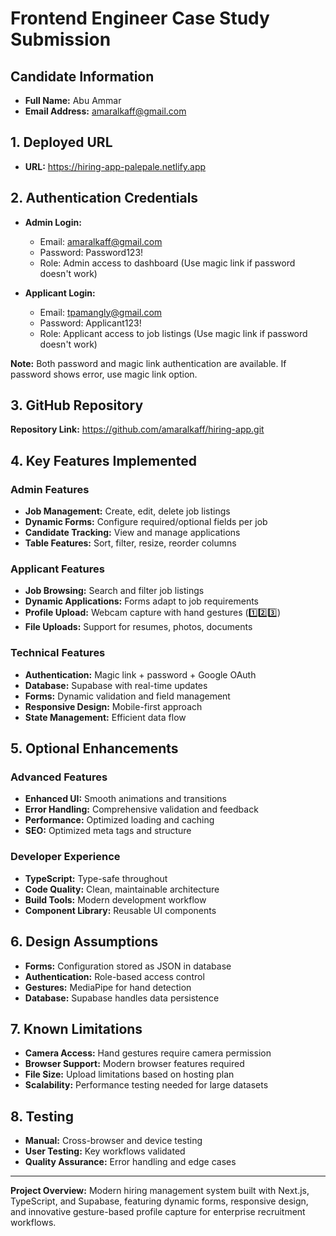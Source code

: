 # Frontend Engineer Case Study Submission

## Candidate Information

- **Full Name:** Abu Ammar
- **Email Address:** amaralkaff@gmail.com

## 1. Deployed URL

- **URL:** https://hiring-app-palepale.netlify.app

## 2. Authentication Credentials

- **Admin Login:**
  - Email: amaralkaff@gmail.com
  - Password: Password123!
  - Role: Admin access to dashboard (Use magic link if password doesn't work)

- **Applicant Login:**
  - Email: tpamangly@gmail.com
  - Password: Applicant123!
  - Role: Applicant access to job listings (Use magic link if password doesn't work)

**Note:** Both password and magic link authentication are available. If password shows error, use magic link option.

## 3. GitHub Repository

**Repository Link:** https://github.com/amaralkaff/hiring-app.git

## 4. Key Features Implemented

### Admin Features
- **Job Management:** Create, edit, delete job listings
- **Dynamic Forms:** Configure required/optional fields per job
- **Candidate Tracking:** View and manage applications
- **Table Features:** Sort, filter, resize, reorder columns

### Applicant Features
- **Job Browsing:** Search and filter job listings
- **Dynamic Applications:** Forms adapt to job requirements
- **Profile Upload:** Webcam capture with hand gestures (1️⃣2️⃣3️⃣)
- **File Uploads:** Support for resumes, photos, documents

### Technical Features
- **Authentication:** Magic link + password + Google OAuth
- **Database:** Supabase with real-time updates
- **Forms:** Dynamic validation and field management
- **Responsive Design:** Mobile-first approach
- **State Management:** Efficient data flow

## 5. Optional Enhancements

### Advanced Features
- **Enhanced UI:** Smooth animations and transitions
- **Error Handling:** Comprehensive validation and feedback
- **Performance:** Optimized loading and caching
- **SEO:** Optimized meta tags and structure

### Developer Experience
- **TypeScript:** Type-safe throughout
- **Code Quality:** Clean, maintainable architecture
- **Build Tools:** Modern development workflow
- **Component Library:** Reusable UI components

## 6. Design Assumptions

- **Forms:** Configuration stored as JSON in database
- **Authentication:** Role-based access control
- **Gestures:** MediaPipe for hand detection
- **Database:** Supabase handles data persistence

## 7. Known Limitations

- **Camera Access:** Hand gestures require camera permission
- **Browser Support:** Modern browser features required
- **File Size:** Upload limitations based on hosting plan
- **Scalability:** Performance testing needed for large datasets

## 8. Testing

- **Manual:** Cross-browser and device testing
- **User Testing:** Key workflows validated
- **Quality Assurance:** Error handling and edge cases

---

**Project Overview:** Modern hiring management system built with Next.js, TypeScript, and Supabase, featuring dynamic forms, responsive design, and innovative gesture-based profile capture for enterprise recruitment workflows.
